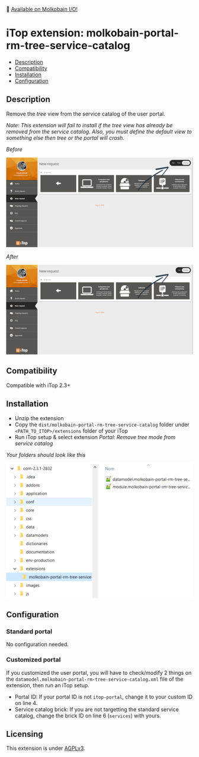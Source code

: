 👋 [Available on Molkobain I/O!](https://www.molkobain.com/product/remove-tree-view-from-service-catalog/)

# iTop extension: molkobain-portal-rm-tree-service-catalog
* [Description](#description)
* [Compatibility](#compatibility)
* [Installation](#installation)
* [Configuration](#configuration)

## Description
Remove the *tree* view from the service catalog of the user portal.

*Note: This extension will fail to install if the tree view has already be removed from the service catalog. Also, you must define the default view to something else then tree or the portal will crash.*

*Before*

![Description decoration](https://raw.githubusercontent.com/Molkobain/itop-portal-rm-tree-service-catalog/master/docs/mprtsc-service-catalog-before.PNG)

*After*

![Description decoration](https://raw.githubusercontent.com/Molkobain/itop-portal-rm-tree-service-catalog/master/docs/mprtsc-service-catalog-after.PNG)

## Compatibility
Compatible with iTop 2.3+

## Installation
* Unzip the extension
* Copy the ``dist/molkobain-portal-rm-tree-service-catalog`` folder under ``<PATH_TO_ITOP>/extensions`` folder of your iTop
* Run iTop setup & select extension *Portal: Remove tree mode from service catalog*

*Your folders should look like this*

![Extensions folder](https://raw.githubusercontent.com/Molkobain/itop-portal-rm-tree-service-catalog/master/docs/mprtsc-install.PNG)

## Configuration
### Standard portal
No configuration needed.

### Customized portal
If you customized the user portal, you will have to check/modify 2 things on the ``datamodel.molkobain-portal-rm-tree-service-catalog.xml`` file of the extension, then run an iTop setup.
* Portal ID: If your portal ID is not ``itop-portal``, change it to your custom ID on line 4.
* Service catalog brick: If you are not targetting the standard service catalog, change the brick ID on line 6 (``services``) with yours.

## Licensing
This extension is under [AGPLv3](https://en.wikipedia.org/wiki/GNU_Affero_General_Public_License).
